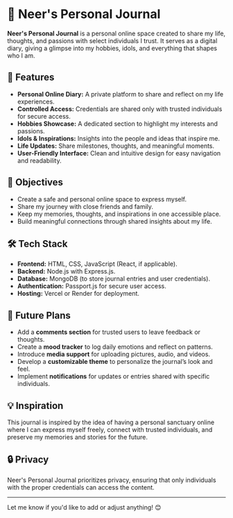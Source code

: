 # 📝 Neer's Personal Journal  

**Neer's Personal Journal** is a personal online space created to share my life, thoughts, and passions with select individuals I trust. It serves as a digital diary, giving a glimpse into my hobbies, idols, and everything that shapes who I am.  

## 🌟 Features  
- **Personal Online Diary:** A private platform to share and reflect on my life experiences.  
- **Controlled Access:** Credentials are shared only with trusted individuals for secure access.  
- **Hobbies Showcase:** A dedicated section to highlight my interests and passions.  
- **Idols & Inspirations:** Insights into the people and ideas that inspire me.  
- **Life Updates:** Share milestones, thoughts, and meaningful moments.  
- **User-Friendly Interface:** Clean and intuitive design for easy navigation and readability.  

## 🎯 Objectives  
- Create a safe and personal online space to express myself.  
- Share my journey with close friends and family.  
- Keep my memories, thoughts, and inspirations in one accessible place.  
- Build meaningful connections through shared insights about my life.  

## 🛠️ Tech Stack  
- **Frontend:** HTML, CSS, JavaScript (React, if applicable).  
- **Backend:** Node.js with Express.js.  
- **Database:** MongoDB (to store journal entries and user credentials).  
- **Authentication:** Passport.js for secure user access.  
- **Hosting:** Vercel or Render for deployment.  

## 🚀 Future Plans  
- Add a **comments section** for trusted users to leave feedback or thoughts.  
- Create a **mood tracker** to log daily emotions and reflect on patterns.  
- Introduce **media support** for uploading pictures, audio, and videos.  
- Develop a **customizable theme** to personalize the journal’s look and feel.  
- Implement **notifications** for updates or entries shared with specific individuals.  

## 💡 Inspiration  
This journal is inspired by the idea of having a personal sanctuary online where I can express myself freely, connect with trusted individuals, and preserve my memories and stories for the future.  

## 🔒 Privacy  
Neer's Personal Journal prioritizes privacy, ensuring that only individuals with the proper credentials can access the content.  

---

Let me know if you'd like to add or adjust anything! 😊
